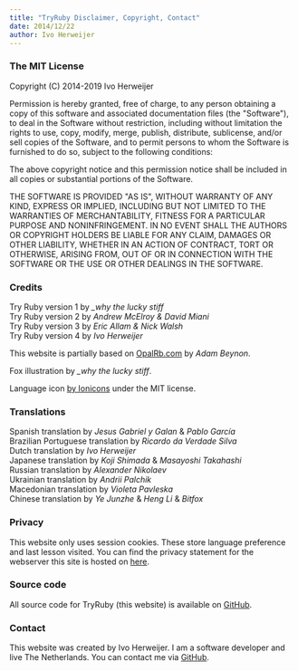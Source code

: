 ```yaml
---
title: "TryRuby Disclaimer, Copyright, Contact"
date: 2014/12/22
author: Ivo Herweijer
---
```


### The MIT License

Copyright (C) 2014-2019 Ivo Herweijer

Permission is hereby granted, free of charge, to any person obtaining a copy
of this software and associated documentation files (the "Software"), to deal
in the Software without restriction, including without limitation the rights
to use, copy, modify, merge, publish, distribute, sublicense, and/or sell
copies of the Software, and to permit persons to whom the Software is
furnished to do so, subject to the following conditions:

The above copyright notice and this permission notice shall be included in
all copies or substantial portions of the Software.

THE SOFTWARE IS PROVIDED "AS IS", WITHOUT WARRANTY OF ANY KIND, EXPRESS OR
IMPLIED, INCLUDING BUT NOT LIMITED TO THE WARRANTIES OF MERCHANTABILITY,
FITNESS FOR A PARTICULAR PURPOSE AND NONINFRINGEMENT. IN NO EVENT SHALL THE
AUTHORS OR COPYRIGHT HOLDERS BE LIABLE FOR ANY CLAIM, DAMAGES OR OTHER
LIABILITY, WHETHER IN AN ACTION OF CONTRACT, TORT OR OTHERWISE, ARISING FROM,
OUT OF OR IN CONNECTION WITH THE SOFTWARE OR THE USE OR OTHER DEALINGS IN
THE SOFTWARE.

### Credits

Try Ruby version 1 by _\_why the lucky stiff_  
Try Ruby version 2 by _Andrew McElroy & David Miani_  
Try Ruby version 3 by _Eric Allam & Nick Walsh_  
Try Ruby version 4 by _Ivo Herweijer_  

This website is partially based on <a href="http://opalrb.com/" target="_blank">OpalRb.com</a>
by _Adam Beynon_.

Fox illustration by _\_why the lucky stiff_.

Language icon [by Ionicons](https://github.com/ionic-team/ionicons) under the
MIT license.

### Translations

Spanish translation by _Jesus Gabriel y Galan_ & _Pablo García_  
Brazilian Portuguese translation by _Ricardo da Verdade Silva_  
Dutch translation by _Ivo Herweijer_  
Japanese translation by _Koji Shimada_ & _Masayoshi Takahashi_  
Russian translation by _Alexander Nikolaev_  
Ukrainian translation by _Andrii Palchik_  
Macedonian translation by _Violeta Pavleska_  
Chinese translation by _Ye Junzhe_ & _Heng Li_ & _Bitfox_

### Privacy

This website only uses session cookies. These store language preference and last
lesson visited.
You can find the privacy statement for the webserver this site is hosted on
<a href="https://help.github.com/articles/github-privacy-statement/" target="_blank">here</a>.

### Source code

All source code for TryRuby (this website) is available on
<a href="https://github.com/ruby/TryRuby" target="_blank">GitHub</a>.

### Contact

This website was created by Ivo Herweijer. I am a software developer and
live The Netherlands. You can contact me via
<a href="https://github.com/ruby/TryRuby/issues" target="_blank">GitHub</a>.
